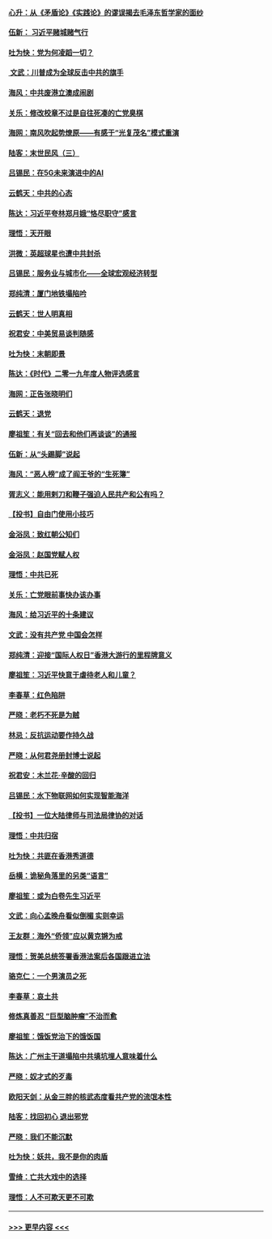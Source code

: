 #### [心升：从《矛盾论》《实践论》的谬误揭去毛泽东哲学家的面纱](../pages/nsc993/n11736962.md?t=12220044) 
#### [伍新： 习近平赌城赌气行](../pages/nsc993/n11736929.md?t=12220044) 
#### [吐为快：党为何凌蹈一切？](../pages/nsc993/n11736915.md?t=12220044) 
#### [ 文武：川普成为全球反击中共的旗手](../pages/nsc993/n11736882.md?t=12220044) 
#### [海风：中共废港立澳成闹剧](../pages/nsc993/n11735857.md?t=12220044) 
#### [关乐：修改校章不过是自往死凑的亡党臭棋](../pages/nsc993/n11735097.md?t=12220044) 
#### [海网：南风吹起势燎原——有感于“光复茂名”模式重演](../pages/nsc993/n11732308.md?t=12220044) 
#### [陆客：末世民风（三）](../pages/nsc993/n11732211.md?t=12220044) 
#### [吕锡民：在5G未来演进中的AI](../pages/nsc993/n11730010.md?t=12220044) 
#### [云鹤天：中共的心态](../pages/nsc993/n11729906.md?t=12220044) 
#### [陈达：习近平夸林郑月娥“恪尽职守”感言](../pages/nsc993/n11729881.md?t=12220044) 
#### [理悟：天开眼](../pages/nsc993/n11729699.md?t=12220044) 
#### [洪微：英超球星也遭中共封杀](../pages/nsc993/n11727243.md?t=12220044) 
#### [吕锡民：服务业与城市化——全球宏观经济转型](../pages/nsc993/n11725845.md?t=12220044) 
#### [郑纯清：厦门地铁塌陷吟](../pages/nsc993/n11725813.md?t=12220044) 
#### [云鹤天：世人明真相](../pages/nsc993/n11725621.md?t=12220044) 
#### [祝君安：中美贸易谈判随感](../pages/nsc993/n11725609.md?t=12220044) 
#### [吐为快：末朝即景](../pages/nsc993/n11723365.md?t=12220044) 
#### [陈达：《时代》二零一九年度人物评选感言](../pages/nsc993/n11723337.md?t=12220044) 
#### [海网：正告张晓明们](../pages/nsc993/n11723228.md?t=12220044) 
#### [云鹤天：退党](../pages/nsc993/n11723056.md?t=12220044) 
#### [廖祖笙：有关“回去和他们再谈谈”的通报](../pages/nsc993/n11722442.md?t=12220044) 
#### [伍新：从“头踢脚”说起](../pages/nsc993/n11722429.md?t=12220044) 
#### [海风：“恶人榜”成了阎王爷的“生死簿”](../pages/nsc993/n11722272.md?t=12220044) 
#### [胥志义：能用剌刀和鞭子强迫人民共产和公有吗？](../pages/nsc993/n11720569.md?t=12220044) 
#### [【投书】自由门使用小技巧](../pages/nsc993/n11720180.md?t=12220044) 
#### [金浴凤：致红朝公知们](../pages/nsc993/n11720563.md?t=12220044) 
#### [金浴凤：赵国党赋人权](../pages/nsc993/n11720533.md?t=12220044) 
#### [理悟：中共已死](../pages/nsc993/n11720233.md?t=12220044) 
#### [关乐：亡党眼前事快办该办事](../pages/nsc993/n11719160.md?t=12220044) 
#### [海风：给习近平的十条建议](../pages/nsc993/n11717616.md?t=12220044) 
#### [文武：没有共产党 中国会怎样](../pages/nsc993/n11717584.md?t=12220044) 
#### [郑纯清：迎接“国际人权日”香港大游行的里程牌意义](../pages/nsc993/n11717417.md?t=12220044) 
#### [廖祖笙：习近平快意于虐待老人和儿童？](../pages/nsc993/n11715313.md?t=12220044) 
#### [李春草：红色陷阱](../pages/nsc993/n11715029.md?t=12220044) 
#### [严晓：老朽不死是为贼](../pages/nsc993/n11712910.md?t=12220044) 
#### [林忌：反抗运动要作持久战](../pages/nsc993/n11712623.md?t=12220044) 
#### [严晓：从何君尧册封博士说起](../pages/nsc993/n11712465.md?t=12220044) 
#### [祝君安：木兰花·辛酸的回归](../pages/nsc993/n11712381.md?t=12220044) 
#### [吕锡民：水下物联网如何实现智能海洋](../pages/nsc993/n11711158.md?t=12220044) 
#### [【投书】一位大陆律师与司法局律协的对话](../pages/nsc993/n11709675.md?t=12220044) 
#### [理悟：中共归宿](../pages/nsc993/n11710059.md?t=12220044) 
#### [吐为快：共匪在香港秀道德](../pages/nsc993/n11709979.md?t=12220044) 
#### [岳横：诡秘角落里的另类“语言”](../pages/nsc993/n11709792.md?t=12220044) 
#### [廖祖笙：或为白卷先生习近平](../pages/nsc993/n11708330.md?t=12220044) 
#### [文武：向心孟晚舟看似倒楣 实则幸运](../pages/nsc993/n11708236.md?t=12220044) 
#### [王友群：海外“侨领”应以黄克锵为戒](../pages/nsc993/n11706176.md?t=12220044) 
#### [理悟：贺美总统签署香港法案后各国跟进立法](../pages/nsc993/n11706853.md?t=12220044) 
#### [骆克仁：一个男演员之死](../pages/nsc993/n11706677.md?t=12220044) 
#### [李春草：哀土共](../pages/nsc993/n11706255.md?t=12220044) 
#### [修炼真善忍 “巨型脑肿瘤”不治而愈](../pages/nsc993/n11705340.md?t=12220044) 
#### [廖祖笙：饿饭党治下的饿饭国](../pages/nsc993/n11705085.md?t=12220044) 
#### [陈达：广州主干道塌陷中共填坑埋人意味着什么](../pages/nsc993/n11705046.md?t=12220044) 
#### [严晓：奴才式的歹毒](../pages/nsc993/n11704826.md?t=12220044) 
#### [欧阳天剑：从金三胖的核武态度看共产党的流氓本性](../pages/nsc993/n11702238.md?t=12220044) 
#### [陆客：找回初心 退出邪党](../pages/nsc993/n11702213.md?t=12220044) 
#### [严晓：我们不能沉默](../pages/nsc993/n11702110.md?t=12220044) 
#### [吐为快：妖共，我不是你的肉盾](../pages/nsc993/n11701366.md?t=12220044) 
#### [雪绮：亡共大戏中的选择](../pages/nsc993/n11699922.md?t=12220044) 
#### [理悟：人不可欺天更不可欺](../pages/nsc993/n11699657.md?t=12220044) 

----
#### [ >>> 更早内容 <<< ](../indexes/nsc993-earlier.md)
